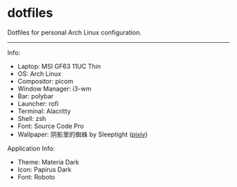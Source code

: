 # dotfiles
Dotfiles for personal Arch Linux configuration.

---

Info:
- Laptop: MSI GF63 11UC Thin
- OS: Arch Linux
- Compositor: picom
- Window Manager: i3-wm
- Bar: polybar
- Launcher: rofi
- Terminal: Alacritty
- Shell: zsh
- Font: Source Code Pro
- Wallpaper: 阴影里的蜘蛛 by Sleeptight ([pixiv](https://www.pixiv.net/en/users/12541036))

Application Info:
- Theme: Materia Dark
- Icon: Papirus Dark
- Font: Roboto
